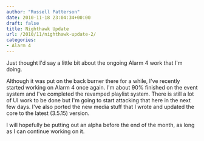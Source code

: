 ```yaml
---
author: "Russell Patterson"
date: 2010-11-18 23:04:34+00:00
draft: false
title: Nighthawk Update
url: /2010/11/nighthawk-update-2/
categories:
- Alarm 4
---
```


Just thought I'd say a little bit about the ongoing Alarm 4 work that I'm doing.

Although it was put on the back burner there for a while, I've recently started working on Alarm 4 once again. I'm about 90% finished on the event system and I've completed the revamped playlist system. There is still a lot of UI work to be done but I'm going to start attacking that here in the next few days. I've also ported the new media stuff that I wrote and updated the core to the latest (3.5.15) version.

I will hopefully be putting out an alpha before the end of the month, as long as I can continue working on it.
